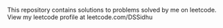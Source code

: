 This repository contains solutions to problems solved by me on leetcode.
<br>
View my leetcode profile at leetcode.com/DSSidhu 
